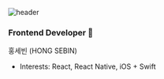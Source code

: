 ![header](https://capsule-render.vercel.app/api?type=waving&color=gradient&height=120&animation=fadeIn&section=footer&text=🤸‍♀️🧩🎨&fontSize=40&ontAlign=70)

### Frontend Developer 🎠
홍세빈 (HONG SEBIN)
- Interests: React, React Native, iOS + Swift
